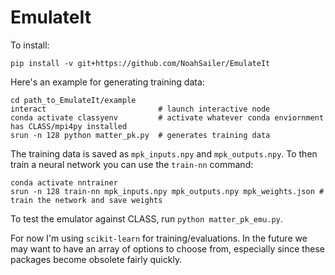 # EmulateIt

To install:
```
pip install -v git+https://github.com/NoahSailer/EmulateIt
```

Here's an example for generating training data:
```
cd path_to_EmulateIt/example
interact                         # launch interactive node
conda activate classyenv         # activate whatever conda enviornment has CLASS/mpi4py installed
srun -n 128 python matter_pk.py  # generates training data
```
The training data is saved as `mpk_inputs.npy` and `mpk_outputs.npy`. To then train a neural network
you can use the `train-nn` command:
```
conda activate nntrainer                                             
srun -n 128 train-nn mpk_inputs.npy mpk_outputs.npy mpk_weights.json # train the network and save weights
```
To test the emulator against CLASS, run `python matter_pk_emu.py`.



For now I'm using `scikit-learn` for training/evaluations. In the future we may want to have an 
array of options to choose from, especially since these packages become obsolete fairly quickly.
